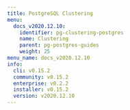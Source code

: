 ```yaml
---
title: PostgreSQL Clustering
menu:
  docs_v2020.12.10:
    identifier: pg-clustering-postgres
    name: Clustering
    parent: pg-postgres-guides
    weight: 25
menu_name: docs_v2020.12.10
info:
  cli: v0.15.2
  community: v0.15.2
  enterprise: v0.2.2
  installer: v0.15.2
  version: v2020.12.10
---
```


